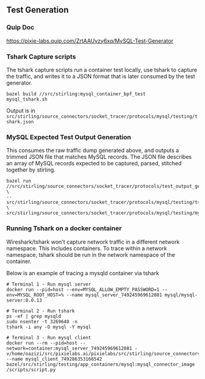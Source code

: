 ## Test Generation
### Quip Doc
https://pixie-labs.quip.com/ZrtAAUvzy6xq/MySQL-Test-Generator

### Tshark Capture scripts
The tshark capture scripts run a container test locally, use tshark to capture the traffic, and writes it to a JSON format that is later consumed by the test generator.
```
bazel build //src/stirling:mysql_container_bpf_test
mysql_tshark.sh
```
Output is in `src/stirling/source_connectors/socket_tracer/protocols/mysql/testing/tshark.json`

### MySQL Expected Test Output Generation
This consumes the raw traffic dump generated above, and outputs a trimmed JSON file that matches MySQL records. The JSON file describes an array of MySQL records expected to be captured, parsed, stitched together by stirling.
```
bazel run //src/stirling/source_connectors/socket_tracer/protocols/test_output_generator:test_generator \
-- src/stirling/source_connectors/socket_tracer/protocols/mysql/testing/tshark.json \
src/stirling/source_connectors/socket_tracer/protocols/mysql/testing/mysql_container_bpf_test.json
```

### Running Tshark on a docker container

Wireshark/tshark won't capture network traffic in a different network namespace. This includes containers.
To trace within a network namespace, tshark should be run in the network namespace of the container.

Below is an example of tracing a mysqld container via tshark
```
# Terminal 1 - Run mysql server
docker run --pid=host --env=MYSQL_ALLOW_EMPTY_PASSWORD=1 --env=MYSQL_ROOT_HOST=% --name mysql_server_749245969612081 mysql/mysql-server:8.0.13

# Terminal 2 - Run tshark
ps -ef | grep mysqld
sudo nsenter -t 3269640 -n
tshark -i any -O mysql -Y mysql

# Terminal 3 - Run mysql client
docker run --rm --pid=host --network=container:mysql_server_749245969612081 -v/home/oazizi/src/pixielabs.ai/pixielabs/src/stirling/source_connectors/socket_tracer/protocols/mysql/testing:/scripts --name mysql_client_749286353166542 bazel/src/stirling/testing/app_containers/mysql:mysql_connector_image /scripts/script.py
```
